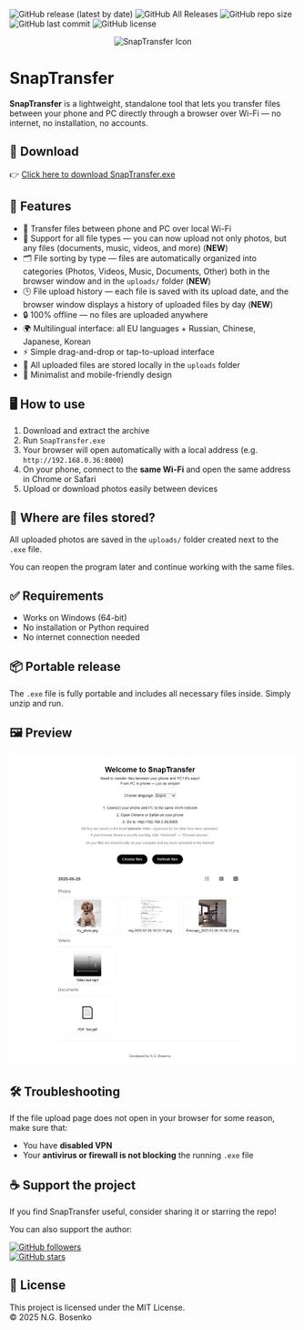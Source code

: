 ![GitHub release (latest by date)](https://img.shields.io/github/v/release/NickBosenko/SnapTransfer?label=Latest%20release)
![GitHub All Releases](https://img.shields.io/github/downloads/NickBosenko/SnapTransfer/total?label=Downloads)
![GitHub repo size](https://img.shields.io/github/repo-size/NickBosenko/SnapTransfer)
![GitHub last commit](https://img.shields.io/github/last-commit/NickBosenko/SnapTransfer)
![GitHub license](https://img.shields.io/github/license/NickBosenko/SnapTransfer)

<p align="center">
  <img src="https://raw.githubusercontent.com/NickBosenko/SnapTransfer/main/favicon.ico" width="80" alt="SnapTransfer Icon" />
</p>

# SnapTransfer

**SnapTransfer** is a lightweight, standalone tool that lets you transfer files between your phone and PC directly through a browser over Wi-Fi — no internet, no installation, no accounts.

## 🔽 Download

👉 [Click here to download SnapTransfer.exe](https://github.com/NickBosenko/SnapTransfer/releases/download/v1.1.0/SnapTransfer.exe)

## 🚀 Features

- 📱 Transfer files between phone and PC over local Wi-Fi  
- 📂 Support for all file types — you can now upload not only photos, but any files (documents, music, videos, and more) (**NEW**)  
- 🗂 File sorting by type — files are automatically organized into categories (Photos, Videos, Music, Documents, Other) both in the browser window and in the `uploads/` folder (**NEW**)  
- 🕒 File upload history — each file is saved with its upload date, and the browser window displays a history of uploaded files by day (**NEW**)  
- 🔒 100% offline — no files are uploaded anywhere  
- 🌍 Multilingual interface: all EU languages + Russian, Chinese, Japanese, Korean  
- ⚡ Simple drag-and-drop or tap-to-upload interface  
- 💾 All uploaded files are stored locally in the `uploads` folder  
- 🧊 Minimalist and mobile-friendly design  

## 🖥 How to use

1. Download and extract the archive  
2. Run `SnapTransfer.exe`  
3. Your browser will open automatically with a local address (e.g. `http://192.168.0.36:8000`)  
4. On your phone, connect to the **same Wi-Fi** and open the same address in Chrome or Safari  
5. Upload or download photos easily between devices  

## 📁 Where are files stored?

All uploaded photos are saved in the `uploads/` folder created next to the `.exe` file.

You can reopen the program later and continue working with the same files.

## ✅ Requirements

- Works on Windows (64-bit)  
- No installation or Python required  
- No internet connection needed  

## 📦 Portable release

The `.exe` file is fully portable and includes all necessary files inside. Simply unzip and run.

## 🖼 Preview

<p align="center">
  <img src="https://raw.githubusercontent.com/NickBosenko/SnapTransfer/main/interface.png" width="600"/>
</p>

## 🛠 Troubleshooting

If the file upload page does not open in your browser for some reason, make sure that:

- You have **disabled VPN**
- Your **antivirus or firewall is not blocking** the running `.exe` file

## ☕ Support the project

If you find SnapTransfer useful, consider sharing it or starring the repo!

You can also support the author:

[![GitHub followers](https://img.shields.io/github/followers/NickBosenko?label=Follow%20on%20GitHub&style=social)](https://github.com/NickBosenko)  
[![GitHub stars](https://img.shields.io/github/stars/NickBosenko/SnapTransfer?style=social)](https://github.com/NickBosenko/SnapTransfer/stargazers)

## 📄 License

This project is licensed under the MIT License.  
© 2025 N.G. Bosenko
